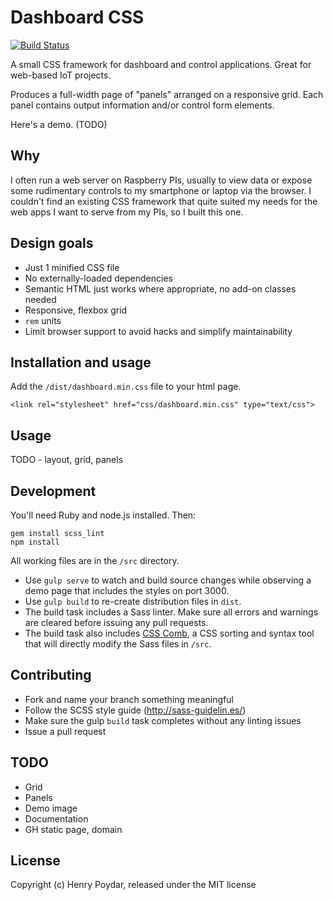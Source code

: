 # Dashboard CSS

[![Build Status](https://travis-ci.org/hpoydar/dashboard-css.svg?branch=master)](https://travis-ci.org/hpoydar/dashboard-css?branch=master)

A small CSS framework for dashboard and control applications. Great for web-based IoT projects.

Produces a full-width page of "panels" arranged on a responsive grid. Each panel contains output information and/or control form elements.

Here's a demo. (TODO)

## Why

I often run a web server on Raspberry PIs, usually to view data or expose some rudimentary controls to my smartphone or laptop via the browser. I couldn't find an existing CSS framework that quite suited my needs for the web apps I want to serve from my PIs, so I built this one.

## Design goals

- Just 1 minified CSS file
- No externally-loaded dependencies
- Semantic HTML just works where appropriate, no add-on classes needed
- Responsive, flexbox grid
- `rem` units
- Limit browser support to avoid hacks and simplify maintainability


## Installation and usage

Add the `/dist/dashboard.min.css` file to your html page.

    <link rel="stylesheet" href="css/dashboard.min.css" type="text/css">

## Usage

TODO - layout, grid, panels

## Development

You'll need Ruby and node.js installed. Then:

    gem install scss_lint
    npm install

All working files are in the `/src` directory.

- Use `gulp serve` to watch and build source changes while observing a demo page that includes the styles on port 3000.
- Use `gulp build` to re-create distribution files in `dist`.
- The build task includes a Sass linter. Make sure all errors and warnings are cleared before issuing any pull requests.
- The build task also includes [CSS Comb](http://csscomb.com), a CSS sorting and syntax tool that will directly modify the Sass files in `/src`.

## Contributing

- Fork and name your branch something meaningful
- Follow the SCSS style guide (http://sass-guidelin.es/)
- Make sure the gulp `build` task completes without any linting issues
- Issue a pull request

## TODO

- Grid
- Panels
- Demo image
- Documentation
- GH static page, domain

## License

Copyright (c) Henry Poydar, released under the MIT license